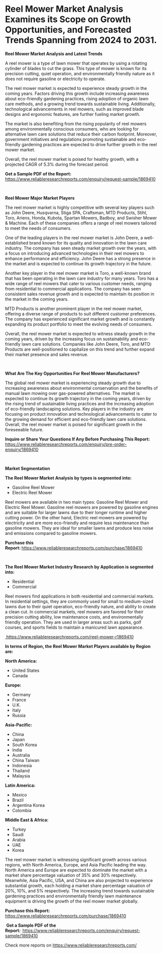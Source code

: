 <p><h1>Reel Mower Market Analysis Examines its Scope on Growth Opportunities, and Forecasted Trends Spanning from 2024 to 2031.</h1></p><p><strong>Reel Mower Market Analysis and Latest Trends</strong></p>
<p><p>A reel mower is a type of lawn mower that operates by using a rotating cylinder of blades to cut the grass. This type of mower is known for its precision cutting, quiet operation, and environmentally friendly nature as it does not require gasoline or electricity to operate.</p><p>The reel mower market is expected to experience steady growth in the coming years. Factors driving this growth include increasing awareness about eco-friendly gardening practices, rising adoption of organic lawn care methods, and a growing trend towards sustainable living. Additionally, technological advancements in reel mowers, such as improved blade designs and ergonomic features, are further fueling market growth.</p><p>The market is also benefiting from the rising popularity of reel mowers among environmentally conscious consumers, who are looking for alternative lawn care solutions that reduce their carbon footprint. Moreover, government initiatives and regulations promoting sustainable and eco-friendly gardening practices are expected to drive further growth in the reel mower market.</p><p>Overall, the reel mower market is poised for healthy growth, with a projected CAGR of 5.3% during the forecast period.</p></p>
<p><strong>Get a Sample PDF of the Report:&nbsp;</strong> <a href="https://www.reliableresearchreports.com/enquiry/request-sample/1869410">https://www.reliableresearchreports.com/enquiry/request-sample/1869410</a></p>
<p>&nbsp;</p>
<p><strong>Reel Mower Major Market Players</strong></p>
<p><p>The reel mower market is highly competitive with several key players such as John Deere, Husqvarna, Stiga SPA, Craftsman, MTD Products, Stihl, Toro, Ariens, Honda, Kubota, Spartan Mowers, Badboy, and Swisher Mower & Machine. Each of these companies offers a range of reel mowers tailored to meet the needs of consumers.</p><p>One of the leading players in the reel mower market is John Deere, a well-established brand known for its quality and innovation in the lawn care industry. The company has seen steady market growth over the years, with a focus on introducing advanced technologies in their reel mowers to enhance performance and efficiency. John Deere has a strong presence in the market and is expected to continue its growth trajectory in the future.</p><p>Another key player in the reel mower market is Toro, a well-known brand that has been operating in the lawn care industry for many years. Toro has a wide range of reel mowers that cater to various customer needs, ranging from residential to commercial applications. The company has seen consistent sales revenue growth and is expected to maintain its position in the market in the coming years.</p><p>MTD Products is another prominent player in the reel mower market, offering a diverse range of products to suit different customer preferences. The company has experienced significant market growth and is constantly expanding its product portfolio to meet the evolving needs of consumers.</p><p>Overall, the reel mower market is expected to witness steady growth in the coming years, driven by the increasing focus on sustainability and eco-friendly lawn care solutions. Companies like John Deere, Toro, and MTD Products are well-positioned to capitalize on this trend and further expand their market presence and sales revenue.</p></p>
<p>&nbsp;</p>
<p><strong>What Are The Key Opportunities For Reel Mower Manufacturers?</strong></p>
<p><p>The global reel mower market is experiencing steady growth due to increasing awareness about environmental conservation and the benefits of manual lawn mowing over gas-powered alternatives. The market is expected to continue its growth trajectory in the coming years, driven by the rising trend of sustainable living practices and the increasing adoption of eco-friendly landscaping solutions. Key players in the industry are focusing on product innovation and technological advancements to cater to the growing demand for efficient and eco-friendly lawn care solutions. Overall, the reel mower market is poised for significant growth in the foreseeable future.</p></p>
<p><strong>Inquire or Share Your Questions If Any Before Purchasing This Report:</strong> <a href="https://www.reliableresearchreports.com/enquiry/pre-order-enquiry/1869410">https://www.reliableresearchreports.com/enquiry/pre-order-enquiry/1869410</a></p>
<p>&nbsp;</p>
<p><strong>Market Segmentation</strong></p>
<p><strong>The Reel Mower Market Analysis by types is segmented into:</strong></p>
<p><ul><li>Gasoline Reel Mower</li><li>Electric Reel Mower</li></ul></p>
<p><p>Reel mowers are available in two main types: Gasoline Reel Mower and Electric Reel Mower. Gasoline reel mowers are powered by gasoline engines and are suitable for larger lawns due to their longer runtime and higher cutting power. On the other hand, Electric reel mowers are powered by electricity and are more eco-friendly and require less maintenance than gasoline mowers. They are ideal for smaller lawns and produce less noise and emissions compared to gasoline mowers.</p></p>
<p><strong>Purchase this Report:&nbsp;</strong><a href="https://www.reliableresearchreports.com/purchase/1869410">https://www.reliableresearchreports.com/purchase/1869410</a></p>
<p>&nbsp;</p>
<p><strong>The Reel Mower Market Industry Research by Application is segmented into:</strong></p>
<p><ul><li>Residential</li><li>Commercial</li></ul></p>
<p><p>Reel mowers find applications in both residential and commercial markets. In residential settings, they are commonly used for small to medium-sized lawns due to their quiet operation, eco-friendly nature, and ability to create a clean cut. In commercial markets, reel mowers are favored for their precision cutting ability, low maintenance costs, and environmentally friendly operation. They are used in larger areas such as parks, golf courses, and sports fields to maintain a manicured lawn appearance.</p></p>
<p><a href="https://www.reliableresearchreports.com/reel-mower-r1869410">&nbsp;https://www.reliableresearchreports.com/reel-mower-r1869410</a></p>
<p><strong>In terms of Region, the Reel Mower Market Players available by Region are:</strong></p>
<p>
    <p> <strong> North America: </strong>
        <ul>
            <li>United States</li>
            <li>Canada</li>
        </ul>
        </p> 
    <p> <strong> Europe: </strong>
        <ul>
            <li>Germany</li>
            <li>France</li>
            <li>U.K.</li>
            <li>Italy</li>
            <li>Russia</li>
        </ul>
        </p> 
    <p> <strong> Asia-Pacific: </strong>
        <ul>
            <li>China</li>
            <li>Japan</li>
            <li>South Korea</li>
            <li>India</li>
            <li>Australia</li>
            <li>China Taiwan</li>
            <li>Indonesia</li>
            <li>Thailand</li>
            <li>Malaysia</li>
        </ul>
        </p> 
    <p> <strong> Latin America: </strong>
        <ul>
            <li>Mexico</li>
            <li>Brazil</li>
            <li>Argentina Korea</li>
            <li>Colombia</li>
        </ul>
        </p> 
    <p> <strong> Middle East & Africa: </strong>
        <ul>
            <li>Turkey</li>
            <li>Saudi</li>
            <li>Arabia</li>
            <li>UAE</li>
            <li>Korea</li>
        </ul>
    </p>
    </p>
<p><p>The reel mower market is witnessing significant growth across various regions, with North America, Europe, and Asia Pacific leading the way. North America and Europe are expected to dominate the market with a market share percentage valuation of 35% and 30% respectively. Meanwhile, Asia Pacific, USA, and China are also projected to experience substantial growth, each holding a market share percentage valuation of 20%, 10%, and 5% respectively. The increasing trend towards sustainable gardening practices and environmentally friendly lawn maintenance equipment is driving the growth of the reel mower market globally.</p></p>
<p><strong>Purchase this Report: </strong><a href="https://www.reliableresearchreports.com/purchase/1869410">https://www.reliableresearchreports.com/purchase/1869410</a></p>
<p>&nbsp;<strong>Get a Sample PDF of the Report:&nbsp;&nbsp;</strong><a href="https://www.reliableresearchreports.com/enquiry/request-sample/1869410">https://www.reliableresearchreports.com/enquiry/request-sample/1869410</a></p>
<p><strong></strong></p>
<p>Check more reports on <a href="https://www.reliableresearchreports.com/">https://www.reliableresearchreports.com/</a></p>